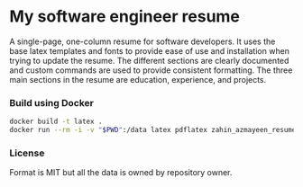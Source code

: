 # My software engineer resume

A single-page, one-column resume for software developers. It uses the base latex templates and fonts to provide ease of use and installation when trying to update the resume. The different sections are clearly documented and custom commands are used to provide consistent formatting. The three main sections in the resume are education, experience, and projects.

### Build using Docker

```sh
docker build -t latex .
docker run --rm -i -v "$PWD":/data latex pdflatex zahin_azmayeen_resume.tex
```

### License

Format is MIT but all the data is owned by repository owner.

